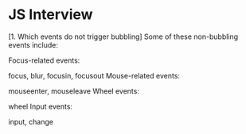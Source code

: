 # JS Interview

[1. Which events do not trigger bubbling]
  Some of these non-bubbling events include:

Focus-related events:

focus, blur, focusin, focusout
Mouse-related events:

mouseenter, mouseleave
Wheel events:

wheel
Input events:

input, change

